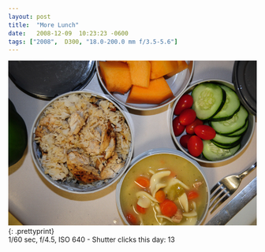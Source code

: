 ```yaml
---
layout: post
title:  "More Lunch"
date:   2008-12-09  10:23:23 -0600
tags: ["2008",  D300, "18.0-200.0 mm f/3.5-5.6"]
---
```

![:title](/images/2008/2008_1209_DSC_1676.jpg)
{: .prettyprint}   
1/60 sec, f/4.5, ISO 640 - Shutter clicks this day: 13